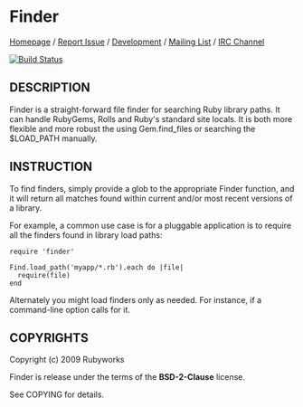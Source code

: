 # Finder

[Homepage](http://rubyworks.github.com/finder) /
[Report Issue](http://github.com/rubyworks/finder/issues) /
[Development](http://github.com/rubyworks/finder) /
[Mailing List](http://groups.google.com/groups/rubyworks-mailinglist) /
[IRC Channel](irc://chat.us.freenode.net/rubyworks)

[![Build Status](https://secure.travis-ci.org/rubyworks/finder.png)](http://travis-ci.org/rubyworks/finder)


## DESCRIPTION

Finder is a straight-forward file finder for searching Ruby library paths.
It can handle RubyGems, Rolls and Ruby's standard site locals. It is both
more flexible and more robust the using Gem.find_files or searching the
$LOAD_PATH manually.


## INSTRUCTION

To find finders, simply provide a glob to the appropriate Finder function,
and it will return all matches found within current and/or most recent versions
of a library.

For example, a common use case is for a pluggable application is to require all
the finders found in library load paths:

    require 'finder'

    Find.load_path('myapp/*.rb').each do |file|
      require(file)
    end

Alternately you might load finders only as needed. For instance, if a command-line
option calls for it.


## COPYRIGHTS

Copyright (c) 2009 Rubyworks

Finder is release under the terms of the **BSD-2-Clause** license.

See COPYING for details.


